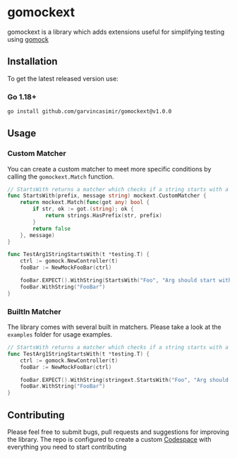 # gomockext
gomockext is a library which adds extensions useful for simplifying testing using [gomock](https://github.com/golang/mock)

## Installation


To get the latest released version use:

### Go 1.18+

```bash
go install github.com/garvincasimir/gomockext@v1.0.0
```
## Usage

### Custom Matcher
You can create a custom matcher to meet more specific conditions by calling the `gomockext.Match` function. 

```go
// StartsWith returns a matcher which checks if a string starts with a specific prefix
func StartsWith(prefix, message string) mockext.CustomMatcher {
	return mockext.Match(func(got any) bool {
		if str, ok := got.(string); ok {
			return strings.HasPrefix(str, prefix)
		}
		return false
	}, message)
}

func TestArg1StringStartsWith(t *testing.T) {
	ctrl := gomock.NewController(t)
	fooBar := NewMockFooBar(ctrl)

	fooBar.EXPECT().WithString(StartsWith("Foo", "Arg should start with Foo")).Times(1)
	fooBar.WithString("FooBar")
}
```

### BuiltIn Matcher
The library comes with several built in matchers. Please take a look at the `examples` folder for usage examples. 

```go
// StartsWith returns a matcher which checks if a string starts with a specific prefix
func TestArg1StringStartsWith(t *testing.T) {
	ctrl := gomock.NewController(t)
	fooBar := NewMockFooBar(ctrl)

	fooBar.EXPECT().WithString(stringext.StartsWith("Foo", "Arg should start with Foo")).Times(1)
	fooBar.WithString("FooBar")
}
```

## Contributing
Please feel free to submit bugs, pull requests and suggestions for improving the library. The repo is configured to create a custom [Codespace](https://github.com/features/codespaces) with everything you need to start contributing
